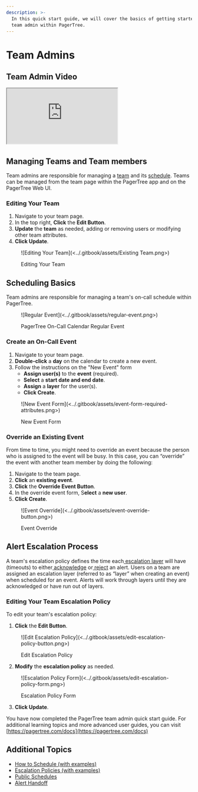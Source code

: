```yaml
---
description: >-
  In this quick start guide, we will cover the basics of getting started as a
  team admin within PagerTree.
---
```


# Team Admins

## Team Admin Video

<iframe src="https://www.youtube-nocookie.com/embed/_SCn2-ZiBoc" title="Team Admin QuickStart Guide" class="rds-video"></iframe>

## Managing Teams and Team members

Team admins are responsible for managing a [team](https://pagertree.com/docs/teams) and its [schedule](https://pagertree.com/docs/schedules). Teams can be managed from the team page within the PagerTree app and on the PagerTree Web UI.

### Editing Your Team

1. Navigate to your team page.
2. In the top right, **Click** the **Edit Button**.
3. **Update** the **team** as needed, adding or removing users or modifying other team attributes.
4. **Click Update**.

<figure>![Editing Your Team](<../.gitbook/assets/Existing Team.png>)<figcaption><p>Editing Your Team</p></figcaption></figure>

## Scheduling Basics

Team admins are responsible for managing a team's on-call schedule within PagerTree.

<figure>![Regular Event](<../.gitbook/assets/regular-event.png>)<figcaption><p>PagerTree On-Call Calendar Regular Event</p></figcaption></figure>

### Create an On-Call Event

1. Navigate to your team page.
2. **Double-click** a **day** on the calendar to create a new event.
3. Follow the instructions on the "New Event" form
   * **Assign user(s)** to the **event** (required).
   * **Select** a **start date and end date**.
   * **Assign** a **layer** for the user(s).
   * **Click Create**.

<figure>![New Event Form](<../.gitbook/assets/event-form-required-attributes.png>)<figcaption><p>New Event Form</p></figcaption></figure>

### Override an Existing Event

From time to time, you might need to override an event because the person who is assigned to the event will be busy. In this case, you can “override” the event with another team member by doing the following:

1. Navigate to the team page.
2. **Click** an **existing event**.
3. **Click** the **Override Event Button**.
4. In the override event form, S**elect** a **new user**.
5. **Click Create**.

<figure>![Event Override](<../.gitbook/assets/event-override-button.png>)<figcaption><p>Event Override</p></figcaption></figure>

## Alert Escalation Process

A team's escalation policy defines the time each[ escalation layer](https://pagertree.com/docs/escalation-policies#escalation-layers) will have (timeouts) to either[ acknowledge](https://pagertree.com/docs/alerts#acknowledge) or[ reject](https://pagertree.com/docs/alerts#reject) an alert. Users on a team are assigned an escalation layer (referred to as “layer” when creating an event) when scheduled for an event. Alerts will work through layers until they are acknowledged or have run out of layers.

### Editing Your Team Escalation Policy

To edit your team's escalation policy:

1. **Click** the **Edit Button**.

<figure>![Edit Escalation Policy](<../.gitbook/assets/edit-escalation-policy-button.png>)<figcaption><p>Edit Escalation Policy</p></figcaption></figure>

2. **Modify** the **escalation policy** as needed.

<figure>![Escalation Policy Form](<../.gitbook/assets/edit-escalation-policy-form.png>)<figcaption><p>Escalation Policy Form</p></figcaption></figure>

3. **Click Update**.

You have now completed the PagerTree team admin quick start guide. For additional learning topics and more advanced user guides, you can visit [https://pagertree.com/docs](https://pagertree.com/docs)

## Additional Topics

* [How to Schedule (with examples)](https://pagertree.com/docs/schedules)
* [Escalation Policies (with examples)](https://pagertree.com/docs/escalation-policies)
* [Public Schedules](https://pagertree.com/docs/teams#public-team-calendar)
* [Alert Handoff](https://pagertree.com/docs/alerts#handoff)

